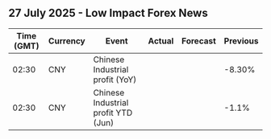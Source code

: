 ## 27 July 2025 - Low Impact Forex News

| Time (GMT) | Currency | Event | Actual | Forecast | Previous |
|------|----------|-------|--------|----------|----------|
| 02:30 | CNY | Chinese Industrial profit (YoY) |  |  | -8.30% |
| 02:30 | CNY | Chinese Industrial profit YTD (Jun) |  |  | -1.1% |
